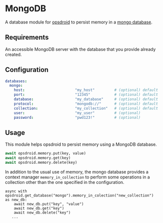 # MongoDB

A database module for [opsdroid](https://github.com/opsdroid/opsdroid) to persist memory in a [mongo database](https://www.mongodb.com/).

## Requirements

An accessible MongoDB server with the database that you provide already created.

## Configuration

```yaml
databases:
  mongo:
    host:                       "my_host"         # (optional) default "localhost"
    port:                       "12345"           # (optional) default "27017"
    database:                   "my_database"     # (optional) default "opsdroid"
    protocol:                   "mongodb://"      # (optional) default "mongodb://"
    collection:                 "my_collection"   # (optional) default "opsdroid"
    user:                       "my_user"         # (optional)
    password:                   "pwd123!"         # (optional)
```

## Usage
This module helps opsdroid to persist memory using a MongoDB database.

```python
await opsdroid.memory.put(key, value)
await opsdroid.memory.get(key)
await opsdroid.memory.delete(key)
```

In addition to the usual use of memory, the mongo database provides a context manager `memory_in_collection` to perform some operations in a collection other than the one specified in the configuration.

```
async with opsdroid.get_database("mongo").memory_in_colection("new_collection") as new_db:
    await new_db.put("key", "value")
    await new_db.get("key")
    await new_db.delete("key")
   ...
```

```{automethod} opsdroid.database.mongo.DatabaseMongo.memory_in_collection
```
